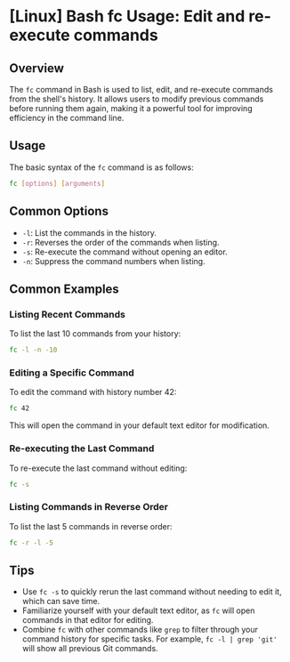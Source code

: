 # [Linux] Bash fc Usage: Edit and re-execute commands

## Overview
The `fc` command in Bash is used to list, edit, and re-execute commands from the shell's history. It allows users to modify previous commands before running them again, making it a powerful tool for improving efficiency in the command line.

## Usage
The basic syntax of the `fc` command is as follows:

```bash
fc [options] [arguments]
```

## Common Options
- `-l`: List the commands in the history.
- `-r`: Reverses the order of the commands when listing.
- `-s`: Re-execute the command without opening an editor.
- `-n`: Suppress the command numbers when listing.

## Common Examples

### Listing Recent Commands
To list the last 10 commands from your history:

```bash
fc -l -n -10
```

### Editing a Specific Command
To edit the command with history number 42:

```bash
fc 42
```

This will open the command in your default text editor for modification.

### Re-executing the Last Command
To re-execute the last command without editing:

```bash
fc -s
```

### Listing Commands in Reverse Order
To list the last 5 commands in reverse order:

```bash
fc -r -l -5
```

## Tips
- Use `fc -s` to quickly rerun the last command without needing to edit it, which can save time.
- Familiarize yourself with your default text editor, as `fc` will open commands in that editor for editing.
- Combine `fc` with other commands like `grep` to filter through your command history for specific tasks. For example, `fc -l | grep 'git'` will show all previous Git commands.
